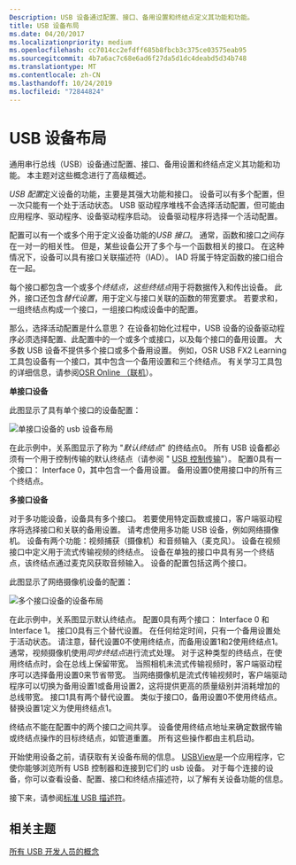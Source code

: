 ```yaml
---
Description: USB 设备通过配置、接口、备用设置和终结点定义其功能和功能。
title: USB 设备布局
ms.date: 04/20/2017
ms.localizationpriority: medium
ms.openlocfilehash: cc7014cc2efdff685b8fbcb3c375ce03575eab95
ms.sourcegitcommit: 4b7a6ac7c68e6ad6f27da5d1dc4deabd5d34b748
ms.translationtype: MT
ms.contentlocale: zh-CN
ms.lasthandoff: 10/24/2019
ms.locfileid: "72844824"
---
```

# <a name="usb-device-layout"></a>USB 设备布局


通用串行总线（USB）设备通过配置、接口、备用设置和终结点定义其功能和功能。 本主题对这些概念进行了高级概述。

*USB 配置*定义设备的功能，主要是其强大功能和接口。 设备可以有多个配置，但一次只能有一个处于活动状态。 USB 驱动程序堆栈不会选择活动配置，但可能由应用程序、驱动程序、设备驱动程序启动。 设备驱动程序将选择一个活动配置。

配置可以有一个或多个用于定义设备功能的*USB 接口*。 通常，函数和接口之间存在一对一的相关性。 但是，某些设备公开了多个与一个函数相关的接口。 在这种情况下，设备可以具有接口关联描述符（IAD）。 IAD 将属于特定函数的接口组合在一起。

每个接口都包含一个或多个*终结点，这些终结点*用于将数据传入和传出设备。 此外，接口还包含*替代设置*，用于定义与接口关联的函数的带宽要求。 若要求和，一组终结点构成一个接口，一组接口构成设备中的配置。

那么，选择活动配置是什么意思？ 在设备初始化过程中，USB 设备的设备驱动程序必须选择配置、此配置中的一个或多个或接口，以及每个接口的备用设置。 大多数 USB 设备不提供多个接口或多个备用设置。 例如，OSR USB FX2 Learning 工具包设备有一个接口，其中包含一个备用设置和三个终结点。 有关学习工具包的详细信息，请参阅[OSR Online （联机](http://www.osronline.com/)）。

**单接口设备**

此图显示了具有单个接口的设备配置：

![单接口设备的 usb 设备布局](images/device-layout-single.png)

在此示例中，关系图显示了称为 "*默认终结点*" 的终结点0。 所有 USB 设备都必须有一个用于控制传输的默认终结点（请参阅 " [USB 控制传输](usb-control-transfer.md)"）。 配置0具有一个接口： Interface 0，其中包含一个备用设置。 备用设置0使用接口中的所有三个终结点。

**多接口设备**

对于多功能设备，设备具有多个接口。 若要使用特定函数或接口，客户端驱动程序将选择接口和关联的备用设置。 请考虑使用多功能 USB 设备，例如网络摄像机。 设备有两个功能：视频捕获（摄像机）和音频输入（麦克风）。 设备在视频接口中定义用于流式传输视频的终结点。 设备在单独的接口中具有另一个终结点，该终结点通过麦克风获取音频输入。 设备的配置包括这两个接口。

此图显示了网络摄像机设备的配置：

![多个接口设备的设备布局](images/device-descriptors-multi.png)

在此示例中，关系图显示默认终结点。 配置0具有两个接口： Interface 0 和 Interface 1。 接口0具有三个替代设置。 在任何给定时间，只有一个备用设置处于活动状态。 请注意，替代设置0不使用终结点，而备用设置1和2使用终结点1。 通常，视频摄像机使用*同步终结点*进行流式处理。 对于这种类型的终结点，在使用终结点时，会在总线上保留带宽。 当照相机未流式传输视频时，客户端驱动程序可以选择备用设置0来节省带宽。 当网络摄像机是流式传输视频时，客户端驱动程序可以切换为备用设置1或备用设置2，这将提供更高的质量级别并消耗增加的总线带宽。 接口1具有两个替代设置。 类似于接口0，备用设置0不使用终结点。 替换设置1定义为使用终结点1。

终结点不能在配置中的两个接口之间共享。 设备使用终结点地址来确定数据传输或终结点操作的目标终结点，如管道重置。 所有这些操作都由主机启动。

开始使用设备之前，请获取有关设备布局的信息。 [USBView](https://docs.microsoft.com/windows-hardware/drivers/ddi/index)是一个应用程序，它使你能够浏览所有 USB 控制器和连接到它们的 usb 设备。 对于每个连接的设备，你可以查看设备、配置、接口和终结点描述符，以了解有关设备功能的信息。

接下来，请参阅[标准 USB 描述符](standard-usb-descriptors.md)。

## <a name="related-topics"></a>相关主题
[所有 USB 开发人员的概念](usb-concepts-for-all-developers.md)  



